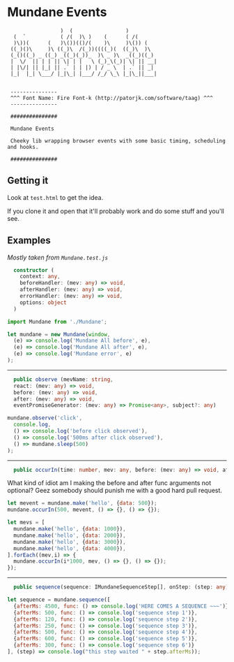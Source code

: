 # Mundane Events

```
                 )  (                 )       
  (  `           ( /(  )\ )    (      ( /(       
  )\))(      (   )\())(()/(    )\     )\()) (    
 ((_)()\     )\ ((_)\  /(_))((((_)(  ((_)\  )\   
 (_()((_) _ ((_) _((_)(_))_  )\ _ )\  _((_)((_)  
 |  \/  || | | || \| | |   \ (_)_\(_)| \| || __| 
 | |\/| || |_| || .` | | |) | / _ \  | .` || _|  
 |_|  |_| \___/ |_|\_| |___/ /_/ \_\ |_|\_||___| 


 ---------------
 ^^^ Font Name: Fire Font-k (http://patorjk.com/software/taag) ^^^
 ---------------

 ###############

 Mundane Events

 Cheeky lib wrapping browser events with some basic timing, scheduling and hooks.

 ###############
```

## Getting it

Look at `test.html` to get the idea.

If you clone it and open that it'll probably work and do some stuff and you'll see. 

## Examples

_Mostly taken from `Mundane.test.js`_

```typescript
  constructor (
    context: any,
    beforeHandler: (mev: any) => void,
    afterHandler: (mev: any) => void,
    errorHandler: (mev: any) => void,
    options: object
  )
```

```javascript
import Mundane from './Mundane';

let mundane = new Mundane(window,
  (e) => console.log('Mundane All before', e),
  (e) => console.log('Mundane All after', e),
  (e) => console.log('Mundane error', e)
);
```

----

```typescript
  public observe (mevName: string, 
  react: (mev: any) => void, 
  before: (mev: any) => void, 
  after: (mev: any) => void, 
  eventPromiseGenerator: (mev: any) => Promise<any>, subject?: any)

```

```javascript
mundane.observe('click', 
  console.log,
  () => console.log('before click observed'),
  () => console.log('500ms after click observed'),
  () => mundane.sleep(500)
);
```


----

```typescript
  public occurIn(time: number, mev: any, before: (mev: any) => void, after: (mev: any) => void, eventPromise?: Promise<any>) 
```

What kind of idiot am I making the before and after func arguments not optional? Geez somebody should punish me with a good hard pull request.

```javascript
let mevent = mundane.make('hello', {data: 500});
mundane.occurIn(500, mevent, () => {}, () => {});

let mevs = [
  mundane.make('hello', {data: 1000}),
  mundane.make('hello', {data: 2000}),
  mundane.make('hello', {data: 3000}),
  mundane.make('hello', {data: 4000}),
].forEach((mev,i) => {
  mundane.occurIn(i*1000, mev, () => {}, () => {});
});

```

----

```typescript
  public sequence(sequence: IMundaneSequenceStep[], onStep: (step: any) => void)
```

```javascript
let sequence = mundane.sequence([
  {afterMs: 4500, func: () => console.log('HERE COMES A SEQUENCE ~~~')},
  {afterMs: 500, func: () => console.log('sequence step 1')},
  {afterMs: 120, func: () => console.log('sequence step 2')},
  {afterMs: 250, func: () => console.log('sequence step 3')},
  {afterMs: 500, func: () => console.log('sequence step 4')},
  {afterMs: 600, func: () => console.log('sequence step 5')},
  {afterMs: 300, func: () => console.log('sequence step 6')}
], (step) => console.log("this step waited " + step.afterMs));
```